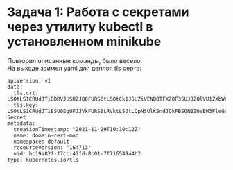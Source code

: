 # Задача 1: Работа с секретами через утилиту kubectl в установленном minikube

Повторил описанные команды, было весело.
<br>
На выходе заимел yaml для деплоя tls серта:

```
apiVersion: v1
data:
  tls.crt: LS0tLS1CRUdJTiBDRVJUSUZJQ0FURS0tLS0tCk1JSUZiVENDQTFXZ0F3SUJBZ0lVU1ZXbWFUbWFKQUNuRnluaWZBWXlrUERoRmRvd0RRWUpLb1pJaHZjTkFRRUwKQlFBd1Jq>  
  tls.key: LS0tLS1CRUdJTiBSU0EgUFJJVkFURSBLRVktLS0tLQpNSUlKSndJQkFBS0NBZ0VBM3FleGp4cTM1c09xMFcySDJMVEhKdXFDV0dLcEd3K3I4KzJiM09LejVjMG04RldOCmJJ>kind: Secret
metadata:
  creationTimestamp: "2021-11-29T10:10:12Z"
  name: domain-cert-mod
  namespace: default
  resourceVersion: "164713"
  uid: bc19a82f-f7cc-42fd-8c01-7f716549a4b2
type: kubernetes.io/tls


